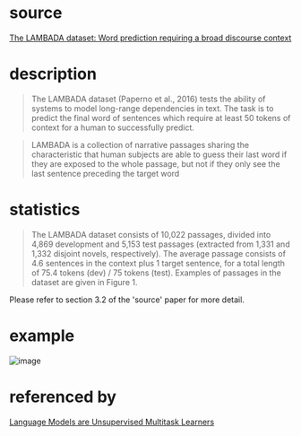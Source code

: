 # source
[The LAMBADA dataset: Word prediction requiring a broad discourse context](https://arxiv.org/pdf/1606.06031.pdf)
# description
>The LAMBADA dataset (Paperno et al., 2016) tests the
ability of systems to model long-range dependencies in
text. The task is to predict the final word of sentences
which require at least 50 tokens of context for a human to
successfully predict.

>LAMBADA
is a collection of narrative passages sharing the characteristic that human subjects
are able to guess their last word if they
are exposed to the whole passage, but not
if they only see the last sentence preceding the target word
# statistics
>The LAMBADA dataset consists of 10,022 passages, divided into 4,869 development and 5,153
test passages (extracted from 1,331 and 1,332 disjoint novels, respectively). The average passage
consists of 4.6 sentences in the context plus 1 target sentence, for a total length of 75.4 tokens (dev)
/ 75 tokens (test). Examples of passages in the
dataset are given in Figure 1.

Please refer to section 3.2 of the 'source' paper for more detail.
# example
![image](https://user-images.githubusercontent.com/51369075/97125037-7a8f0700-176d-11eb-90f3-a2692c32628c.png)

# referenced by
[Language Models are Unsupervised Multitask Learners](https://d4mucfpksywv.cloudfront.net/better-language-models/language-models.pdf)
